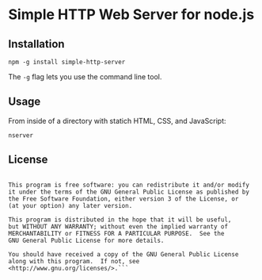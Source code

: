 Simple HTTP Web Server for node.js
==================================

## Installation ##

    npm -g install simple-http-server

The `-g` flag lets you use the command line tool.

## Usage ##

From inside of a directory with statich HTML, CSS, and JavaScript:

    nserver

## License ##

```Copyright 2012 Andrew Thorp

This program is free software: you can redistribute it and/or modify
it under the terms of the GNU General Public License as published by
the Free Software Foundation, either version 3 of the License, or
(at your option) any later version.

This program is distributed in the hope that it will be useful,
but WITHOUT ANY WARRANTY; without even the implied warranty of
MERCHANTABILITY or FITNESS FOR A PARTICULAR PURPOSE.  See the
GNU General Public License for more details.

You should have received a copy of the GNU General Public License
along with this program.  If not, see <http://www.gnu.org/licenses/>.```